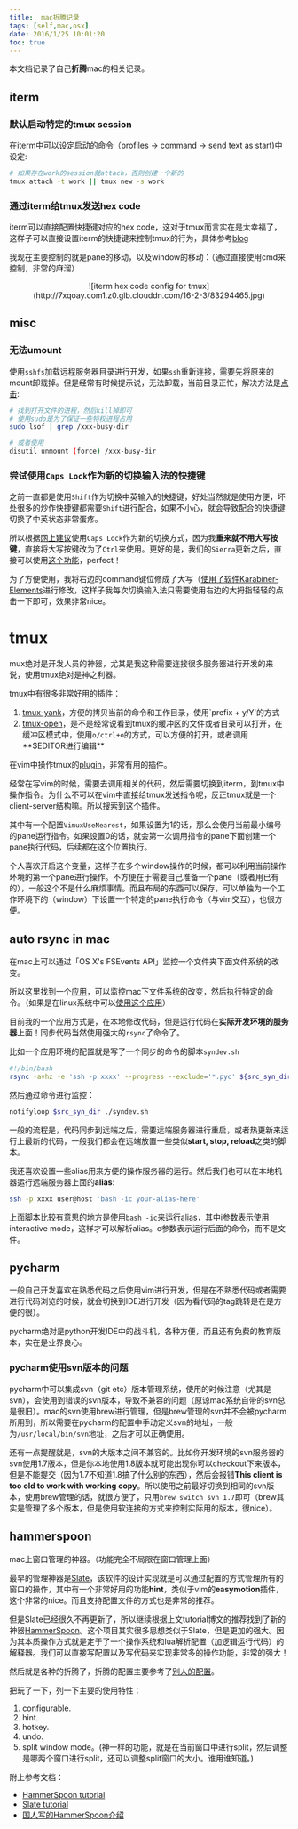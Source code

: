 ```yaml
---
title:  mac折腾记录
tags: [self,mac,osx]
date: 2016/1/25 10:01:20
toc: true
---
```


本文档记录了自己**折腾**mac的相关记录。

<!--more-->

## iterm

### 默认启动特定的tmux session

在iterm中可以设定启动的命令（profiles -> command -> send text as start)中设定:

```bash
# 如果存在work的session就attach，否则创建一个新的
tmux attach -t work || tmux new -s work
```

### 通过iterm给tmux发送hex code

iterm可以直接配置快捷键对应的hex code，这对于tmux而言实在是太幸福了，这样子可以直接设置iterm的快捷键来控制tmux的行为，具体参考[blog](http://cenalulu.github.io/linux/professional-tmux-skills/)

我现在主要控制的就是pane的移动，以及window的移动：（通过直接使用cmd来控制，非常的麻溜）

<center>
![iterm hex code config for tmux](http://7xqoay.com1.z0.glb.clouddn.com/16-2-3/83294465.jpg)
</center>

## misc

### 无法umount

使用`sshfs`加载远程服务器目录进行开发，如果`ssh`重新连接，需要先将原来的mount卸载掉。但是经常有时候提示说，无法卸载，当前目录正忙，解决方法是[点击](http://apple.stackexchange.com/questions/104842/the-volume-cant-be-ejected-because-its-currently-in-use):

```bash
# 找到打开文件的进程，然后kill掉即可
# 使用sudo是为了保证一些特权进程占用
sudo lsof | grep /xxx-busy-dir

# 或者使用
disutil unmount (force) /xxx-busy-dir
```

### 尝试使用`Caps Lock`作为新的切换输入法的快捷键

之前一直都是使用`Shift`作为切换中英输入的快捷键，好处当然就是使用方便，坏处很多的炒作快捷键都需要`Shift`进行配合，如果不小心，就会导致配合的快捷键切换了中英状态非常蛋疼。

所以根据[网上建议](https://www.zhihu.com/question/19611143)使用`Caps Lock`作为新的切换方式，因为我**重来就不用大写按键**，直接将大写按键改为了`Ctrl`来使用。更好的是，我们的`Sierra`更新之后，直接可以使用[这个功能](http://newping.cn/9452)，perfect！

为了方便使用，我将右边的command键位修成了大写（[使用了软件Karabiner-Elements](https://github.com/tekezo/Karabiner-Elements)进行修改，这样子我每次切换输入法只需要使用右边的大拇指轻轻的点击一下即可，效果非常nice。

# tmux
    
mux绝对是开发人员的神器，尤其是我这种需要连接很多服务器进行开发的来说，使用tmux绝对是神之利器。

tmux中有很多非常好用的插件：
 
 1. [tmux-yank](https://github.com/tmux-plugins/tmux-yank)，方便的拷贝当前的命令和工作目录，使用`prefix + y/Y'的方式
 2. [tmux-open](https://github.com/tmux-plugins/tmux-open)，是不是经常说看到tmux的缓冲区的文件或者目录可以打开，在缓冲区模式中，使用`o/ctrl+o`的方式，可以方便的打开，或者调用**$EDITOR进行编辑**

在vim中操作tmux的[plugin](https://github.com/benmills/vimux)，非常有用的插件。

经常在写vim的时候，需要去调用相关的代码，然后需要切换到iterm，到tmux中操作指令。为什么不可以在vim中直接给tmux发送指令呢，反正tmux就是一个client-server结构嘛。所以搜索到这个插件。

其中有一个配置`VimuxUseNearest`，如果设置为1的话，那么会使用当前最小编号的pane运行指令。如果设置0的话，就会第一次调用指令的pane下面创建一个pane执行代码，后续都在这个位置执行。

个人喜欢开启这个变量，这样子在多个window操作的时候，都可以利用当前操作环境的第一个pane进行操作。不方便在于需要自己准备一个pane（或者用已有的），一般这个不是什么麻烦事情。而且布局的东西可以保存，可以单独为一个工作环境下的（window）下设置一个特定的pane执行命令（与vim交互），也很方便。

## auto rsync in mac

在mac上可以通过「OS X's FSEvents API」监控一个文件夹下面文件系统的改变。

所以这里找到一个[应用](https://github.com/ggreer/fsevents-tools)，可以监控mac下文件系统的改变，然后执行特定的命令。（如果是在linux系统中可以[使用这个应用](https://github.com/drunomics/syncd)）

目前我的一个应用方式是，在本地修改代码，但是运行代码在**实际开发环境的服务器**上面！同步代码当然使用强大的`rsync`了命令了。

比如一个应用环境的配置就是写了一个同步的命令的脚本`syndev.sh`

```bash syndev.sh
#!/bin/bash
rsync -avhz -e 'ssh -p xxxx' --progress --exclude='*.pyc' ${src_syn_dir} ${dst_user}@${dst_host}:${dst_path}
```

然后通过命令进行监控：

```bash autosyndev.sh
notifyloop $src_syn_dir ./syndev.sh
```

一般的流程是，代码同步到远端之后，需要远端服务器进行重启，或者热更新来运行上最新的代码，一般我们都会在远端放置一些类似**start, stop, reload**之类的脚本。

我还喜欢设置一些alias用来方便的操作服务器的运行。然后我们也可以在本地机器运行远端服务器上面的**alias**:

```bash
ssh -p xxxx user@host 'bash -ic your-alias-here'
```

上面脚本比较有意思的地方是使用`bash -ic`来[运行alias](http://stackoverflow.com/questions/1198378/ssh-command-execution-doesnt-consider-bashrc-bash-login-ssh-rc)，其中i参数表示使用interactive mode，这样才可以解析alias。c参数表示运行后面的命令，而不是文件。

## pycharm

一般自己开发喜欢在熟悉代码之后使用vim进行开发，但是在不熟悉代码或者需要进行代码浏览的时候，就会切换到IDE进行开发（因为看代码的tag跳转是在是方便的很）。

pycharm绝对是python开发IDE中的战斗机，各种方便，而且还有免费的教育版本，实在是业界良心。

### pycharm使用svn版本的问题

pycharm中可以集成svn（git etc）版本管理系统，使用的时候注意（尤其是svn），会使用到错误的svn版本，导致不兼容的问题（原谅mac系统自带的svn总是很旧）。mac的svn使用brew进行管理，但是brew管理的svn并不会被pycharm所用到，所以需要在pycharm的配置中手动定义svn的地址，一般为`/usr/local/bin/svn`地址，之后才可以正确使用。

还有一点提醒就是，svn的大版本之间不兼容的。比如你开发环境的svn服务器的svn使用1.7版本，但是你本地使用1.8版本就可能出现你可以checkout下来版本，但是不能提交（因为1.7不知道1.8搞了什么别的东西），然后会报错**This client is too old to work with working copy**。所以使用之前最好切换到相同的svn版本，使用brew管理的话，就很方便了，只用`brew switch svn 1.7`即可（brew其实是管理了多个版本，但是使用软连接的方式来控制实际用的版本，很nice）。

## hammerspoon

mac上窗口管理的神器。（功能完全不局限在窗口管理上面）

最早的管理神器是[Slate](https://github.com/jigish/slate/wiki/Global-Configs)，该软件的设计实现就是可以通过配置的方式管理所有的窗口的操作，其中有一个非常好用的功能**hint**，类似于vim的**easymotion**插件，这个非常的nice。而且支持配置文件的方式也是非常的推荐。

但是Slate已经很久不再更新了，所以继续根据上文tutorial博文的推荐找到了新的神器[HammerSpoon](https://github.com/Hammerspoon/hammerspoon)。这个项目其实很多思想类似于Slate，但是更加的强大。因为其本质操作方式就是定于了一个操作系统和lua解析配置（加逻辑运行代码）的解释器。我们可以直接写配置以及写代码来实现非常多的操作功能，非常的强大！

然后就是各种的折腾了，折腾的配置主要参考了[别人的配置](https://github.com/songchenwen/dotfiles/tree/master/hammerspoon)。

把玩了一下，列一下主要的使用特性：

1. configurable.
2. hint.
3. hotkey.
4. undo.
5. split window mode。(神一样的功能，就是在当前窗口中进行split，然后调整是哪两个窗口进行split，还可以调整split窗口的大小。谁用谁知道。)

附上参考文档：

- [HammerSpoon tutorial](http://thume.ca/howto/2014/12/02/using-mjolnir-an-extensible-osx-window-manager/)
- [Slate tutorial](http://thume.ca/howto/2012/11/19/using-slate/)
- [国人写的HammerSpoon介绍](https://songchenwen.com/tech/2015/04/02/hammerspoon-mac-window-manager/)
